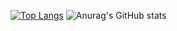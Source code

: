 <!-- ![BacRR](https://mir-s3-cdn-cf.behance.net/project_modules/max_1200/4ff07986208593.5d9a654e92f36.gif) -->

[![Top Langs](https://github-readme-stats.vercel.app/api/top-langs/?username=ndbac&layout=compact&theme=tokyonight)](https://github.com/ndbac) ![Anurag's GitHub stats](https://github-readme-stats.vercel.app/api?username=ndbac&show_icons=true&theme=tokyonight)
